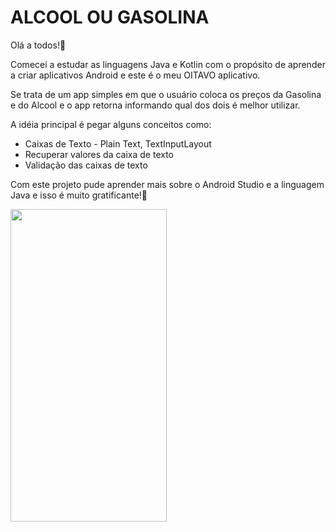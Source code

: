 # ALCOOL OU GASOLINA

Olá a todos!👋  

Comecei a estudar as linguagens Java e Kotlin com o propósito de aprender a criar aplicativos Android e este é o meu OITAVO aplicativo. 

Se trata de um app simples em que o usuário coloca os preços da Gasolina e do Alcool e o app retorna informando qual dos dois é  melhor utilizar. 

A idéia principal é pegar alguns conceitos como: 

* Caixas de Texto - Plain Text, TextInputLayout
* Recuperar valores da caixa de texto
* Validação das caixas de texto


Com este projeto pude aprender mais sobre o Android Studio e a linguagem Java e isso é muito gratificante!🙏

<img width="250px" height="500px" src="https://user-images.githubusercontent.com/60768726/137563121-590135b8-76d5-46bf-b04b-02688885ff37.jpeg">
